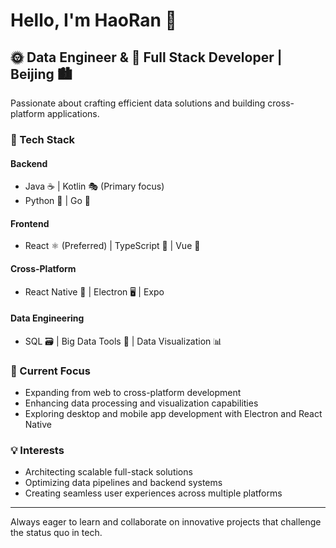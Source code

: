 # Hello, I'm HaoRan 👋

## 🌞 Data Engineer & 🌙 Full Stack Developer | Beijing 🏙️

Passionate about crafting efficient data solutions and building cross-platform applications.

### 🧰 Tech Stack

#### Backend
- Java ☕ | Kotlin 🎭 (Primary focus)
- Python 🐍 | Go 🐹

#### Frontend
- React ⚛️ (Preferred) | TypeScript 📜 | Vue 🖖

#### Cross-Platform
- React Native 📱 | Electron 🖥️ | Expo

#### Data Engineering
- SQL 🗃️ | Big Data Tools 🐘 | Data Visualization 📊

### 🚀 Current Focus
- Expanding from web to cross-platform development
- Enhancing data processing and visualization capabilities
- Exploring desktop and mobile app development with Electron and React Native

### 💡 Interests
- Architecting scalable full-stack solutions
- Optimizing data pipelines and backend systems
- Creating seamless user experiences across multiple platforms

---

Always eager to learn and collaborate on innovative projects that challenge the status quo in tech.
